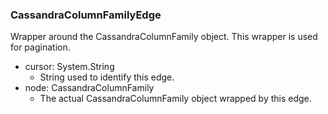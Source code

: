 ### CassandraColumnFamilyEdge
Wrapper around the CassandraColumnFamily object. This wrapper is used for pagination.

- cursor: System.String
  - String used to identify this edge.
- node: CassandraColumnFamily
  - The actual CassandraColumnFamily object wrapped by this edge.
